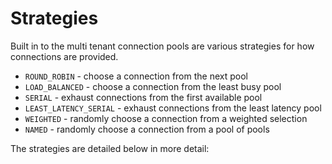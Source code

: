 
# Strategies

Built in to the multi tenant connection pools are various strategies for how connections 
are provided.

 - `ROUND_ROBIN` - choose a connection from the next pool
 - `LOAD_BALANCED` - choose a connection from the least busy pool
 - `SERIAL` - exhaust connections from the first available pool
 - `LEAST_LATENCY_SERIAL` - exhaust connections from the least latency pool
 - `WEIGHTED` - randomly choose a connection from a weighted selection
 - `NAMED` - randomly choose a connection from a pool of pools

The strategies are detailed below in more detail: